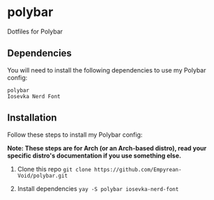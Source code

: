 # polybar
Dotfiles for Polybar

## Dependencies
You will need to install the following dependencies to use my Polybar config:
```
polybar
Iosevka Nerd Font
```

## Installation
Follow these steps to install my Polybar config:

**Note: These steps are for Arch (or an Arch-based distro), read your specific distro's documentation if you use something else.**

1. Clone this repo
`git clone https://github.com/Empyrean-Void/polybar.git`

2. Install dependencies
`yay -S polybar iosevka-nerd-font`
